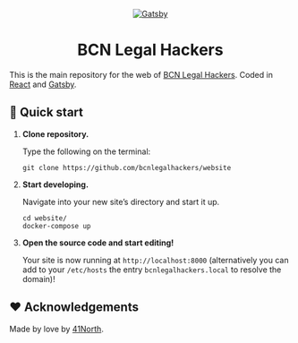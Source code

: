 <p align="center">
  <a href="https://bcnlegalhackers.org">
    <img alt="Gatsby" src="https://bcnlegalhackers.org/img/lh-logo.svg" />
  </a>
</p>
<h1 align="center">
  BCN Legal Hackers
</h1>

This is the main repository for the web of [BCN Legal Hackers](https://bcnlegalhackers.org). Coded in [React](https://reactjs.org) and [Gatsby](https://gatsbyjs.org).

## 🚀 Quick start

1.  **Clone repository.**

    Type the following on the terminal:

    ```shell
    git clone https://github.com/bcnlegalhackers/website
    ```

2.  **Start developing.**

    Navigate into your new site’s directory and start it up.

    ```shell
    cd website/
    docker-compose up
    ```

3.  **Open the source code and start editing!**

    Your site is now running at `http://localhost:8000` (alternatively you can add to your `/etc/hosts` the entry `bcnlegalhackers.local` to resolve the domain)!

## ❤️ Acknowledgements

Made by love by [41North](https://41north.dev).
